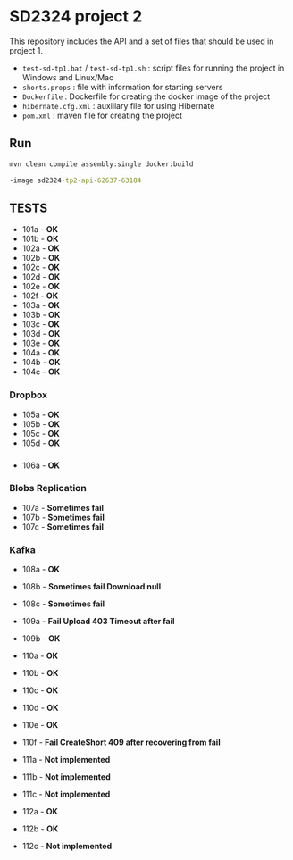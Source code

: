 # SD2324 project 2

This repository includes the API and a set of files that should be used in project 1.

* ```test-sd-tp1.bat``` / ```test-sd-tp1.sh``` :  script files for running the project in Windows and Linux/Mac
* ```shorts.props``` : file with information for starting servers
* ```Dockerfile``` : Dockerfile for creating the docker image of the project
* ```hibernate.cfg.xml``` : auxiliary file for using Hibernate
* ```pom.xml``` : maven file for creating the project

## Run

```cmd
mvn clean compile assembly:single docker:build
```

```cmd
-image sd2324-tp2-api-62637-63184
```

## TESTS

* 101a - **OK**
* 101b - **OK**
* 102a - **OK**
* 102b - **OK**
* 102c - **OK**
* 102d - **OK**
* 102e - **OK**
* 102f - **OK**
* 103a - **OK**
* 103b - **OK**
* 103c - **OK**
* 103d - **OK**
* 103e - **OK**
* 104a - **OK**
* 104b - **OK**
* 104c - **OK**

### Dropbox

* 105a - **OK**
* 105b - **OK**
* 105c - **OK**
* 105d - **OK**

### 

* 106a - **OK**

### Blobs Replication

* 107a - **Sometimes fail**
* 107b - **Sometimes fail**
* 107c - **Sometimes fail**

### Kafka

* 108a - **OK**
* 108b - **Sometimes fail Download null**
* 108c - **Sometimes fail**

* 109a - **Fail Upload 403 Timeout after fail**
* 109b - **OK**

* 110a - **OK**
* 110b - **OK**
* 110c - **OK**
* 110d - **OK**
* 110e - **OK**
* 110f - **Fail CreateShort 409 after recovering from fail**

* 111a - **Not implemented**
* 111b - **Not implemented**
* 111c - **Not implemented**

* 112a - **OK**
* 112b - **OK**
* 112c - **Not implemented**